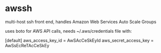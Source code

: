 # awssh
multi-host ssh front end, handles Amazon Web Services Auto Scale Groups

uses boto for AWS API calls, needs ~/.aws/credentials file with:

[default]
aws_access_key_id = AwSAcCeSkEyId
aws_secret_access_key = AwSsEcReTAcCeSkEy
